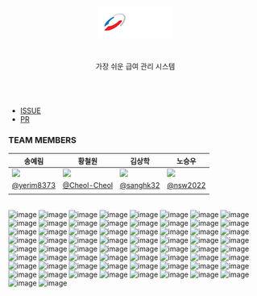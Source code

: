 
<p align="middle">
  <img width="150px;" src="./public/images/readme-logo.svg"/>
</p>
<h1 align="middle"></h1>
<p align="middle">가장 쉬운 급여 관리 시스템</p>
<h1 align="middle"></h1>

<br/>

- [ISSUE](https://github.com/kfmp/sm4U/issues) <br/>
- [PR](https://github.com/kfmp/sm4U/pulls)

### TEAM MEMBERS

<table align=center>
    <thead>
        <tr >
            <th style="text-align:center;" >송예림</th>
            <th style="text-align:center;" >황철원</th>
            <th style="text-align:center;" >김상학</th>
            <th style="text-align:center;" >노승우</th>
        </tr>
    </thead>
    <tbody>
        <tr>
            <td><img width="200" src="https://avatars.githubusercontent.com/u/65770658?v=4" /> </td>
            <td><img width="200" src="https://avatars.githubusercontent.com/u/82077853?v=4" /></td>
            <td><img width="200" src="https://avatars.githubusercontent.com/u/129316014?v=4" /></td>
            <td><img width="200" src=https://avatars.githubusercontent.com/u/175581195?s=200&v=4" /></td>
        </tr>
        <tr style="text-align:center;">
            <td><a href="https://github.com/yerim8373">@yerim8373</a></td>
            <td><a href="https://github.com/Cheol-Cheol">@Cheol-Cheol</a></td>
            <td><a href="https://github.com/sanghk32">@sanghk32</a></td>
            <td><a href="https://github.com/nsw2022">@nsw2022</a></td>
        </tr>
            <td></td>
            <td></td>
            <td></td>
            <td></td>
        </tr>
    </tbody>
</table>

<br/>


<img  alt="image" src="https://github.com/user-attachments/assets/a4b304e8-a643-4687-aeaf-f0b8d7579779">
<img  alt="image" src="https://github.com/user-attachments/assets/332f6be7-0d48-463c-92ee-a832641dce7b">
<img  alt="image" src="https://github.com/user-attachments/assets/467fd371-89c6-4766-8f14-36e77b31cd38">
<img  alt="image" src="https://github.com/user-attachments/assets/046d1634-26ba-41f5-a51d-e3bb2a7a52db">
<img  alt="image" src="https://github.com/user-attachments/assets/9c312a3d-dd48-457a-b165-9b29d9067beb">
<img  alt="image" src="https://github.com/user-attachments/assets/056f905c-c21a-4423-97b1-e6fe9cede5ab">
<img  alt="image" src="https://github.com/user-attachments/assets/e62d5fe3-6864-40f2-81f1-c66da113870d">
<img  alt="image" src="https://github.com/user-attachments/assets/6e312b95-d802-4592-ade9-fd2813116c8f">
<img  alt="image" src="https://github.com/user-attachments/assets/98322f79-7695-417b-8f5d-dbf82d535bf3">
<img  alt="image" src="https://github.com/user-attachments/assets/a8532ecc-d6af-48df-b04a-eb65e1eef1ce">
<img  alt="image" src="https://github.com/user-attachments/assets/fb2d0785-8dee-4fa7-9f89-9adfc2f3ee1a">
<img  alt="image" src="https://github.com/user-attachments/assets/86775ed6-5157-46d4-b070-bee9373cab2d">
<img  alt="image" src="https://github.com/user-attachments/assets/ef88f15b-8b99-4517-9f16-40bb8d6ae780">
<img  alt="image" src="https://github.com/user-attachments/assets/d385aaae-d178-47f6-8259-8514d08d6e9c">
<img  alt="image" src="https://github.com/user-attachments/assets/ac7a3cb9-daad-4ec7-a34b-5bd4080fd846">
<img  alt="image" src="https://github.com/user-attachments/assets/a4654067-19c6-429e-a800-bde408076dfc">
<img  alt="image" src="https://github.com/user-attachments/assets/17045398-0ccc-4cb9-a920-89cb50ce27ad">
<img  alt="image" src="https://github.com/user-attachments/assets/1525dcff-4dce-429a-af83-0730d4146318">
<img  alt="image" src="https://github.com/user-attachments/assets/4fc1c5ae-b1c3-467c-be38-6e75a9806940">
<img  alt="image" src="https://github.com/user-attachments/assets/74fbd698-f721-4a7e-9e2a-a2d794a64423">
<img  alt="image" src="https://github.com/user-attachments/assets/c53d1f2a-3cbb-442a-b0c7-525ea495ae50">
<img  alt="image" src="https://github.com/user-attachments/assets/cb359ffb-6aac-401f-825c-2aca2e7feffd">
<img  alt="image" src="https://github.com/user-attachments/assets/aeb7ef70-e1b5-400e-a25c-f52d78c52e23">
<img  alt="image" src="https://github.com/user-attachments/assets/3bb3a39a-052a-4ba8-ae21-a1a99024a8d9">
<img  alt="image" src="https://github.com/user-attachments/assets/4d939242-9338-4685-9425-016d28f47dd2">
<img  alt="image" src="https://github.com/user-attachments/assets/ba82c98e-d03c-4d50-b981-74b39371d3d2">
<img  alt="image" src="https://github.com/user-attachments/assets/bef3fc9f-485d-4701-9fb3-b4507fc3d92c">
<img  alt="image" src="https://github.com/user-attachments/assets/f394c98a-07ac-4f51-a13f-688124327d0f">
<img  alt="image" src="https://github.com/user-attachments/assets/0ba0ffa1-008e-4505-b436-9705b7067169">
<img  alt="image" src="https://github.com/user-attachments/assets/b20b4b4f-aac9-44b9-a099-8a7efe76da9a">
<img  alt="image" src="https://github.com/user-attachments/assets/07029ab1-ca1a-4d6f-92de-a7fede8fd508">
<img  alt="image" src="https://github.com/user-attachments/assets/34210be7-206a-46ef-b3bc-0661973ef440">
<img  alt="image" src="https://github.com/user-attachments/assets/0149cd2b-e4bc-49d0-96f1-3ccb5b33fd5b">
<img  alt="image" src="https://github.com/user-attachments/assets/1af5d5a9-e987-4a7b-8867-cf3595a05a3d">
<img  alt="image" src="https://github.com/user-attachments/assets/caa6a261-12ab-4273-8911-68cc0753d8d5">
<img  alt="image" src="https://github.com/user-attachments/assets/e43bb8fb-d959-4346-9fae-f98d44fc8d23">
<img  alt="image" src="https://github.com/user-attachments/assets/c6f62152-41cd-446e-9c99-349fe0ce05d1">
<img  alt="image" src="https://github.com/user-attachments/assets/9d8cfe78-16ad-46d5-b3f1-f2cf4fcbb9e8">
<img  alt="image" src="https://github.com/user-attachments/assets/e05a889e-d7d1-4eb7-b8a1-69135da97f06">
<img  alt="image" src="https://github.com/user-attachments/assets/5f5eac4d-21d3-4f2b-be41-c76380ecd818">
<img  alt="image" src="https://github.com/user-attachments/assets/8b33ba16-003b-4a72-8b66-6e309effc2dc">
<img  alt="image" src="https://github.com/user-attachments/assets/cda9e1dc-de1e-4435-8ff8-6eba530dbed4">
<img  alt="image" src="https://github.com/user-attachments/assets/91e78cd4-4f3f-4fd6-b498-b71959dd00a4">
<img  alt="image" src="https://github.com/user-attachments/assets/3bae33cf-5f32-4b72-971d-d342b90d3517">
<img  alt="image" src="https://github.com/user-attachments/assets/e4655916-3e2d-4659-af54-99744fdde1a9">
<img  alt="image" src="https://github.com/user-attachments/assets/d418b00e-17e5-468a-b9f0-5c8a3f6999ce">
<img  alt="image" src="https://github.com/user-attachments/assets/ac8a4087-cafe-4e6c-8c01-e152ae186dd6">
<img  alt="image" src="https://github.com/user-attachments/assets/3fb951a3-c03a-445c-b659-9121ec6c7708">
<img  alt="image" src="https://github.com/user-attachments/assets/4fa50439-a9c8-4e0f-9c62-9f6b32b2ac7e">
<img  alt="image" src="https://github.com/user-attachments/assets/5b417916-f510-4441-bf4b-447570c35138">
<img  alt="image" src="https://github.com/user-attachments/assets/4eb3a248-867b-4da4-896e-bb72681fc6bb">
<img  alt="image" src="https://github.com/user-attachments/assets/2e6149ef-e7f8-492a-912c-80e6c37d6666">
<img  alt="image" src="https://github.com/user-attachments/assets/aa4ee072-bc5f-4ab5-8ee7-12d412b95610">
<img  alt="image" src="https://github.com/user-attachments/assets/86f61bba-3d57-4dac-a70c-1db6233ccfe9">
<img  alt="image" src="https://github.com/user-attachments/assets/26d2da5e-0eee-4c8d-b77f-cd0331cc6729">
<img  alt="image" src="https://github.com/user-attachments/assets/fbbf28a7-8b55-4605-b276-f5c61d741cd9">
<img  alt="image" src="https://github.com/user-attachments/assets/7d486f90-d655-411a-8e88-9d241a21314b">
<img  alt="image" src="https://github.com/user-attachments/assets/9bee97db-179d-44aa-8565-5ff8f1ac6411">
<img  alt="image" src="https://github.com/user-attachments/assets/3a3f8dfb-22a0-444c-9d90-c8b767e2ecb4">
<img  alt="image" src="https://github.com/user-attachments/assets/a11e7547-1493-44f6-b027-9e3fd9641d84">
<img  alt="image" src="https://github.com/user-attachments/assets/3cd88ca6-d9e3-489e-bec1-759b6ed622fd">
<img  alt="image" src="https://github.com/user-attachments/assets/4dc6acc5-3a35-4c42-8fa1-64b5a6212342">
<img  alt="image" src="https://github.com/user-attachments/assets/25004907-de21-4807-8406-024b83998438">
<img  alt="image" src="https://github.com/user-attachments/assets/2eeac8c0-2239-4935-8533-374025e11c7c">
<img  alt="image" src="https://github.com/user-attachments/assets/55488058-7c0f-4f36-ac3b-25d5d989d9f9">
<img  alt="image" src="https://github.com/user-attachments/assets/1399dfbe-c410-4abd-b9c7-b3069ea03071">

